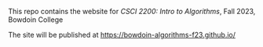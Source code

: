 
This repo contains the website for *CSCI 2200: Intro to Algorithms*, Fall  2023, Bowdoin College 

The site will be published at https://bowdoin-algorithms-f23.github.io/
